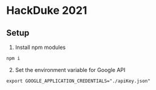 # HackDuke 2021

## Setup
1. Install npm modules
```bash
npm i
```

2. Set the environment variable for Google API
```
export GOOGLE_APPLICATION_CREDENTIALS="./apiKey.json"
```